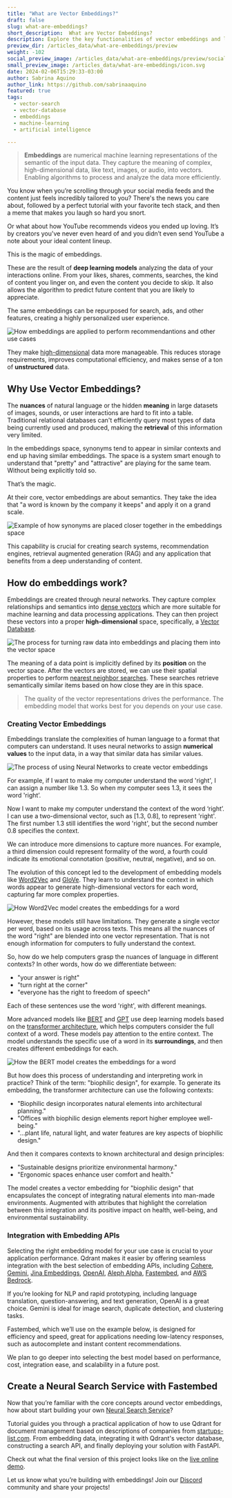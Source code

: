 ```yaml
---
title: "What are Vector Embeddings?"
draft: false
slug: what-are-embeddings? 
short_description:  What are Vector Embeddings? 
description: Explore the key functionalities of vector embeddings and learn how they convert complex data into a format that machines can understand.
preview_dir: /articles_data/what-are-embeddings/preview
weight: -102
social_preview_image: /articles_data/what-are-embeddings/preview/social-preview.jpg
small_preview_image: /articles_data/what-are-embeddings/icon.svg
date: 2024-02-06T15:29:33-03:00
author: Sabrina Aquino 
author_link: https://github.com/sabrinaaquino
featured: true 
tags: 
  - vector-search
  - vector-database
  - embeddings
  - machine-learning
  - artificial intelligence

---
```


> **Embeddings** are numerical machine learning representations of the semantic of the input data. They capture the meaning of complex, high-dimensional data, like text, images, or audio, into vectors. Enabling algorithms to process and analyze the data more efficiently.

You know when you’re scrolling through your social media feeds and the content just feels incredibly tailored to you? There's the news you care about, followed by a perfect tutorial with your favorite tech stack, and then a meme that makes you laugh so hard you snort.

Or what about how YouTube recommends videos you ended up loving. It’s by creators you've never even heard of and you didn’t even send YouTube a note about your ideal content lineup.

This is the magic of embeddings.

These are the result of **deep learning models** analyzing the data of your interactions online. From your likes, shares, comments, searches, the kind of content you linger on, and even the content you decide to skip. It also allows the algorithm to predict future content that you are likely to appreciate.

The same embeddings can be repurposed for search, ads, and other features, creating a highly personalized user experience.


![How embeddings are applied to perform recommendantions and other use cases](/articles_data/what-are-embeddings/Embeddings-Use-Case.jpg)


They make [high-dimensional](https://www.sciencedirect.com/topics/computer-science/high-dimensional-data) data more manageable. This reduces storage requirements, improves computational efficiency, and makes sense of a ton of **unstructured** data.


## Why Use Vector Embeddings?

The **nuances** of natural language or the hidden **meaning** in large datasets of images, sounds, or user interactions are hard to fit into a table. Traditional relational databases can't efficiently query most types of data being currently used and produced, making the **retrieval** of this information very limited.

In the embeddings space, synonyms tend to appear in similar contexts and end up having similar embeddings. The space is a system smart enough to understand that "pretty" and "attractive" are playing for the same team. Without being explicitly told so. 

That’s the magic.

At their core, vector embeddings are about semantics. They take the idea that "a word is known by the company it keeps" and apply it on a grand scale. 


![Example of how synonyms are placed closer together in the embeddings space](/articles_data/what-are-embeddings/Similar-Embeddings.jpg)


This capability is crucial for creating search systems, recommendation engines, retrieval augmented generation (RAG) and any application that benefits from a deep understanding of content.

## How do embeddings work?

Embeddings are created through neural networks. They capture complex relationships and semantics into [dense vectors](https://www1.se.cuhk.edu.hk/~seem5680/lecture/semantics-with-dense-vectors-2018.pdf) which are more suitable for machine learning and data processing applications. They can then project these vectors into a proper **high-dimensional** space, specifically, a [Vector Database](/articles/what-is-a-vector-database/). 



![The process for turning raw data into embeddings and placing them into the vector space](/articles_data/what-are-embeddings/How-Embeddings-Work.jpg)


The meaning of a data point is implicitly defined by its **position** on the vector space. After the vectors are stored, we can use their spatial properties to perform [nearest neighbor searches](https://en.wikipedia.org/wiki/Nearest_neighbor_search#:~:text=Nearest%20neighbor%20search%20(NNS)%2C,the%20larger%20the%20function%20values.). These searches retrieve semantically similar items based on how close they are in this space.  

> The quality of the vector representations drives the performance. The embedding model that works best for you depends on your use case.


### Creating Vector Embeddings

Embeddings translate the complexities of human language to a format that computers can understand. It uses neural networks to assign **numerical values** to the input data, in a way that similar data has similar values.


![The process of using Neural Networks to create vector embeddings](/articles_data/what-are-embeddings/How-Do-Embeddings-Work_.jpg)


For example, if I want to make my computer understand the word 'right', I can assign a number like 1.3. So when my computer sees  1.3, it sees the word 'right’.

Now I want to make my computer understand the context of the word ‘right’. I can use a two-dimensional vector, such as [1.3, 0.8], to represent 'right'. The first number 1.3 still identifies the word 'right', but the second number 0.8 specifies the context.

We can introduce more dimensions to capture more nuances. For example, a third dimension could represent formality of the word, a fourth could indicate its emotional connotation (positive, neutral, negative), and so on. 

The evolution of this concept led to the development of embedding models like [Word2Vec](https://en.wikipedia.org/wiki/Word2vec) and [GloVe](https://en.wikipedia.org/wiki/GloVe). They learn to understand the context in which words appear to generate high-dimensional vectors for each word, capturing far more complex properties. 



![How Word2Vec model creates the embeddings for a word](/articles_data/what-are-embeddings/Word2Vec-model.jpg)


However, these models still have limitations. They generate a single vector per word, based on its usage across texts. This means all the nuances of the word "right" are blended into one vector representation. That is not enough information for computers to fully understand the context.

So, how do we help computers grasp the nuances of language in different contexts? In other words, how do we differentiate between: 



* "your answer is right" 
* "turn right at the corner"
* "everyone has the right to freedom of speech"

Each of these sentences use the word 'right', with different meanings.

More advanced models like [BERT](https://en.wikipedia.org/wiki/BERT_(language_model)) and [GPT](https://en.wikipedia.org/wiki/Generative_pre-trained_transformer) use deep learning models based on the [transformer architecture](https://arxiv.org/abs/1706.03762), which helps computers consider the full context of a word. These models pay attention to the entire context. The model understands the specific use of a word in its **surroundings**, and then creates different embeddings for each.



![How the BERT model creates the embeddings for a word](/articles_data/what-are-embeddings/BERT-model.jpg)


But how does this process of understanding and interpreting work in practice? Think of the term: "biophilic design", for example. To generate its embedding, the transformer architecture can use the following  contexts:



* "Biophilic design incorporates natural elements into architectural planning."
* "Offices with biophilic design elements report higher employee well-being."
* "...plant life, natural light, and water features are key aspects of biophilic design."

And then it compares contexts to known architectural and design principles:



* "Sustainable designs prioritize environmental harmony."
* "Ergonomic spaces enhance user comfort and health."

The model creates a vector embedding for "biophilic design" that encapsulates the concept of integrating natural elements into man-made environments. Augmented with attributes that highlight the correlation between this integration and its positive impact on health, well-being, and environmental sustainability.


### Integration with Embedding APIs

Selecting the right embedding model for your use case is crucial to your application performance. Qdrant makes it easier by offering seamless integration with the best selection of embedding APIs, including [Cohere](/documentation/embeddings/cohere/), [Gemini](/documentation/embeddings/gemini/), [Jina Embeddings](/documentation/embeddings/jina-embeddings/), [OpenAI](/documentation/embeddings/openai/), [Aleph Alpha](/documentation/embeddings/aleph-alpha/), [Fastembed](https://github.com/qdrant/fastembed), and [AWS Bedrock](/documentation/embeddings/bedrock/). 

If you’re looking for NLP and rapid prototyping, including language translation, question-answering, and text generation, OpenAI is a great choice. Gemini is ideal for image search, duplicate detection, and clustering tasks. 

Fastembed, which we’ll use on the example below, is designed for efficiency and speed, great for applications needing low-latency responses, such as autocomplete and instant content recommendations. 

We plan to go deeper into selecting the best model based on performance, cost, integration ease, and scalability in a future post.

## Create a Neural Search Service with Fastembed

Now that you’re familiar with the core concepts around vector embeddings, how about start building your own [Neural Search Service](/documentation/tutorials/neural-search/)?

Tutorial guides you through a practical application of how to use Qdrant for document management based on descriptions of companies from [startups-list.com](https://www.startups-list.com/). From embedding data, integrating it with Qdrant's vector database, constructing a search API, and finally deploying your solution with FastAPI.

Check out what the final version of this project looks like on the [live online demo](https://qdrant.to/semantic-search-demo).

Let us know what you’re building with embeddings! Join our [Discord](https://discord.gg/qdrant-907569970500743200) community and share your projects!